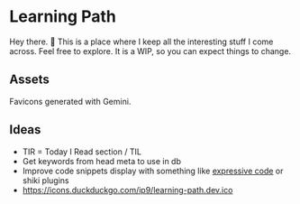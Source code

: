 # Learning Path

Hey there. 👋 This is a place where I keep all the interesting stuff I come across. Feel free to explore. It is a WIP, so you can expect things to change.

## Assets

Favicons generated with Gemini.

## Ideas

- TIR = Today I Read section / TIL
- Get keywords from head meta to use in db
- Improve code snippets display with something like [expressive code](https://expressive-code.com/) or shiki plugins
- https://icons.duckduckgo.com/ip9/learning-path.dev.ico
